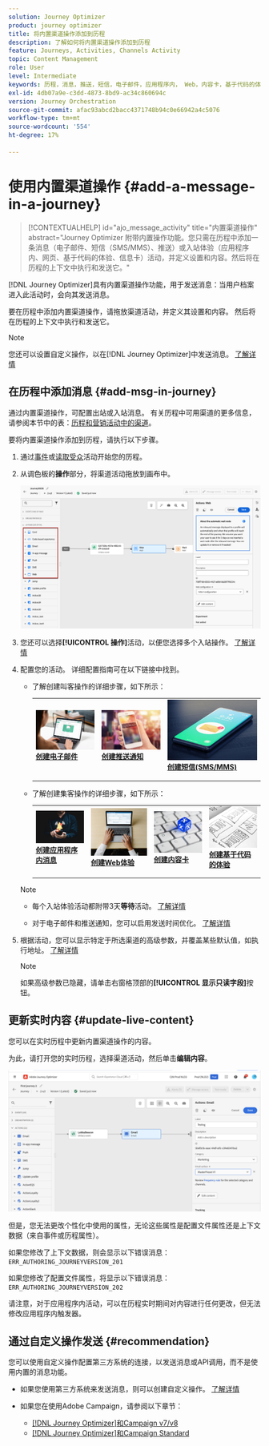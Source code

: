 ```yaml
---
solution: Journey Optimizer
product: journey optimizer
title: 将内置渠道操作添加到历程
description: 了解如何将内置渠道操作添加到历程
feature: Journeys, Activities, Channels Activity
topic: Content Management
role: User
level: Intermediate
keywords: 历程，消息，推送，短信，电子邮件，应用程序内， Web，内容卡，基于代码的体验
exl-id: 4db07a9e-c3dd-4873-8bd9-ac34c860694c
version: Journey Orchestration
source-git-commit: afac93abcd2bacc4371748b94c0e66942a4c5076
workflow-type: tm+mt
source-wordcount: '554'
ht-degree: 17%

---
```


# 使用内置渠道操作 {#add-a-message-in-a-journey}

>[!CONTEXTUALHELP]
>id="ajo_message_activity"
>title="内置渠道操作"
>abstract="Journey Optimizer 附带内置操作功能。您只需在历程中添加一条消息（电子邮件、短信（SMS/MMS）、推送）或入站体验（应用程序内、网页、基于代码的体验、信息卡）活动，并定义设置和内容。然后将在历程的上下文中执行和发送它。"

[!DNL Journey Optimizer]具有内置渠道操作功能，用于发送消息：当用户档案进入此活动时，会向其发送消息。

要在历程中添加内置渠道操作，请拖放渠道活动，并定义其设置和内容。 然后将在历程的上下文中执行和发送它。

>[!NOTE]
>
>您还可以设置自定义操作，以在[!DNL Journey Optimizer]中发送消息。 [了解详情](#recommendation)

## 在历程中添加消息  {#add-msg-in-journey}

通过内置渠道操作，可配置出站或入站消息。 有关历程中可用渠道的更多信息，请参阅本节中的表：[历程和营销活动中的渠道](../channels/gs-channels.md#channels)。

要将内置渠道操作添加到历程，请执行以下步骤。

1. 通过[事件](general-events.md)或[读取受众](read-audience.md)活动开始您的历程。

1. 从调色板的&#x200B;**操作**&#x200B;部分，将渠道活动拖放到画布中。

   ![](assets/journey-web-activity.png)

1. 您还可以选择&#x200B;**[!UICONTROL 操作]**&#x200B;活动，以便您选择多个入站操作。 [了解详情](journey-action.md)

1. 配置您的活动。 详细配置指南可在以下链接中找到。

   * 了解创建叫客操作的详细步骤，如下所示：

     <table style="table-layout:fixed">
      <tr style="border: 0;">
      <td>
      <a href="../email/create-email.md">
      <img alt="潜在客户" src="../assets/do-not-localize/email.jpg">
      </a>
      <div><a href="../email/create-email.md"><strong>创建电子邮件</strong>
      </div>
      <p>
      </td>
      <td>
      <a href="../push/create-push.md">
      <img alt="不频繁" src="../assets/do-not-localize/push.jpg">
      </a>
      <div>
      <a href="../push/create-push.md"><strong>创建推送通知<strong></a>
      </div>
      <p>
      </td>
      <td>
      <a href="../sms/create-sms.md">
      <img alt="验证" src="../assets/do-not-localize/sms.jpg">
      </a>
      <div>
      <a href="../sms/create-sms.md"><strong>创建短信(SMS/MMS)</strong></a>
      </div>
      <p>
      </td>
      </tr>
      </table>

   * 了解创建集客操作的详细步骤，如下所示：

     <table style="table-layout:fixed">
      <tr style="border: 0;">
      <td>
      <a href="../in-app/create-in-app.md">
      <img alt="潜在客户" src="../assets/do-not-localize/in-app.jpg">
      </a>
      <div><a href="../in-app/create-in-app.md"><strong>创建应用程序内消息</strong>
      </div>
      <p>
      </td>
      <td>
      <a href="../web/create-web.md">
      <img alt="潜在客户" src="../assets/do-not-localize/web-create.jpg">
      </a>
      <div><a href="../web/create-web.md"><strong>创建Web体验</strong>
      </div>
      <p>
      </td>
      <td>
      <a href="../content-card/create-content-card.md">
      <img alt="潜在客户" src="../assets/do-not-localize/sms-config.jpg">
      </a>
      <div><a href="../content-card/create-content-card.md"><strong>创建内容卡</strong>
      </div>
      <p>
      </td>
      <td>
      <a href="../code-based/create-code-based.md">
      <img alt="不频繁" src="../assets/do-not-localize/web-design.jpg">
      </a>
      <div>
      <a href="../code-based/create-code-based.md"><strong>创建基于代码的体验<strong></a>
      </div>
      <p>
      </td>
      </tr>
      </table>

   >[!NOTE]
   >
   >* 每个入站体验活动都附带3天&#x200B;**等待**&#x200B;活动。 [了解详情](wait-activity.md#auto-wait-node)
   >
   >* 对于电子邮件和推送通知，您可以启用发送时间优化。 [了解详情](send-time-optimization.md)

1. 根据活动，您可以显示特定于所选渠道的高级参数，并覆盖某些默认值，如执行地址。 [了解详情](about-journey-activities.md#advanced-parameters)

   >[!NOTE]
   >
   >如果高级参数已隐藏，请单击右窗格顶部的&#x200B;**[!UICONTROL 显示只读字段]**&#x200B;按钮。

## 更新实时内容 {#update-live-content}

您可以在实时历程中更新内置渠道操作的内容。

为此，请打开您的实时历程，选择渠道活动，然后单击&#x200B;**编辑内容**。

![](assets/add-a-message2.png)

但是，您无法更改个性化中使用的属性，无论这些属性是配置文件属性还是上下文数据（来自事件或历程属性）。

如果您修改了上下文数据，则会显示以下错误消息： `ERR_AUTHORING_JOURNEYVERSION_201`

如果您修改了配置文件属性，将显示以下错误消息： `ERR_AUTHORING_JOURNEYVERSION_202`

请注意，对于应用程序内活动，可以在历程实时期间对内容进行任何更改，但无法修改应用程序内触发器。

## 通过自定义操作发送 {#recommendation}

您可以使用自定义操作配置第三方系统的连接，以发送消息或API调用，而不是使用内置的消息功能。

* 如果您使用第三方系统来发送消息，则可以创建自定义操作。 [了解详情](../action/action.md)

* 如果您在使用Adobe Campaign，请参阅以下章节：

   * [[!DNL Journey Optimizer]和Campaign v7/v8](../action/acc-action.md)
   * [[!DNL Journey Optimizer]和Campaign Standard](../action/acs-action.md)